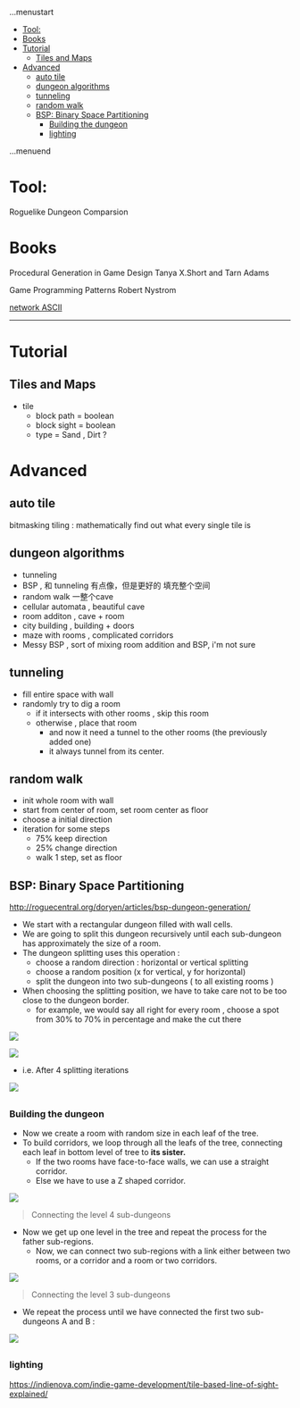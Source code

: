 ...menustart

- [Tool:](#1f36ce0c302c8d31f2c4ce8b927047ab)
- [Books](#6225eb5bf8a031f750a1b03f810ccc6a)
- [Tutorial](#368fe771261fcb18f7988833c9294a20)
    - [Tiles and Maps](#40b06c547952c7c5a66dd95a1d9c26f3)
- [Advanced](#9b6545e4cea9b4ad4979d41bb9170e2b)
    - [auto tile](#4d884e87dece8f6dbaa651d1b3a86ace)
    - [dungeon algorithms](#d6df0854ea8dc48b05be348b0271b37d)
    - [tunneling](#7575d40ff70f3d0146669d402ca47579)
    - [random walk](#396c9aa8a56ee3ea6e06423717b340b3)
    - [BSP: Binary Space Partitioning](#fd8334f88acc5ac4a4b89af90ce18c0c)
        - [Building the dungeon](#cf6432b1f365fe43ae2285cf70e002e0)
        - [lighting](#8e0cc612e58bb376328960e92c9b89e8)

...menuend


<h2 id="1f36ce0c302c8d31f2c4ce8b927047ab"></h2>


# Tool: 

Roguelike Dungeon Comparsion

<h2 id="6225eb5bf8a031f750a1b03f810ccc6a"></h2>


# Books 
Procedural Generation in Game Design 
		 Tanya X.Short and Tarn Adams

Game Programming Patterns
	Robert Nystrom 



[network ASCII](http://network-science.de/ascii/)

---

<h2 id="368fe771261fcb18f7988833c9294a20"></h2>


# Tutorial

<h2 id="40b06c547952c7c5a66dd95a1d9c26f3"></h2>


## Tiles and Maps

- tile
    - block path = boolean
    - block sight = boolean
    - type = Sand , Dirt ?

<h2 id="9b6545e4cea9b4ad4979d41bb9170e2b"></h2>


# Advanced 

<h2 id="4d884e87dece8f6dbaa651d1b3a86ace"></h2>


## auto tile

bitmasking tiling : mathematically find out what every single tile is


<h2 id="d6df0854ea8dc48b05be348b0271b37d"></h2>


## dungeon algorithms

- tunneling 
- BSP , 和 tunneling 有点像，但是更好的 填充整个空间
- random walk  一整个cave
- cellular automata   , beautiful cave
- room additon , cave + room
- city building  ,  building + doors
- maze with rooms , complicated corridors
- Messy BSP , sort of mixing  room addition and BSP, i'm not sure

<h2 id="7575d40ff70f3d0146669d402ca47579"></h2>


## tunneling 

- fill entire space with wall 
- randomly try to dig a room 
    - if it intersects with other rooms , skip this room
    - otherwise , place that room 
        - and now it need a tunnel to the other rooms (the previously added one)
        - it always tunnel from its center.

<h2 id="396c9aa8a56ee3ea6e06423717b340b3"></h2>


## random walk

- init whole room with wall 
- start from center of room, set room center as floor
- choose a initial direction
- iteration for some  steps
    - 75% keep direction
    - 25% change direction
    - walk 1 step, set as floor


<h2 id="fd8334f88acc5ac4a4b89af90ce18c0c"></h2>


## BSP: Binary Space Partitioning 

http://roguecentral.org/doryen/articles/bsp-dungeon-generation/

- We start with a rectangular dungeon filled with wall cells.
- We are going to split this dungeon recursively until each sub-dungeon has approximately the size of a room.
- The dungeon splitting uses this operation :
    - choose a random direction : horizontal or vertical splitting
    - choose a random position (x for vertical, y for horizontal)
    - split the dungeon into two sub-dungeons ( to all existing rooms )
- When choosing the splitting position, we have to take care not to be too close to the dungeon border. 
    - for example, we would say all right for every room , choose a spot from 30% to 70% in percentage and make the cut there 


![](http://roguecentral.org/doryen/data/articles/dungeon_bsp1-medium.jpg)

![](http://roguecentral.org/doryen/data/articles/dungeon_bsp2-medium.jpg)

- i.e. After 4 splitting iterations 

![](http://roguecentral.org/doryen/data/articles/dungeon_bsp3-medium.jpg)


<h2 id="cf6432b1f365fe43ae2285cf70e002e0"></h2>


### Building the dungeon

- Now we create a room with random size in each leaf of the tree.
- To build corridors, we loop through all the leafs of the tree, connecting each leaf in bottom level of tree to **its sister.**
    - If the two rooms have face-to-face walls, we can use a straight corridor. 
    - Else we have to use a Z shaped corridor.
 
![](http://roguecentral.org/doryen/data/articles/dungeon_bsp5-medium.jpg)

> Connecting the level 4 sub-dungeons

- Now we get up one level in the tree and repeat the process for the father sub-regions. 
    - Now, we can connect two sub-regions with a link either between two rooms, or a corridor and a room or two corridors.

![](http://roguecentral.org/doryen/data/articles/dungeon_bsp6-medium.jpg)

> Connecting the level 3 sub-dungeons


- We repeat the process until we have connected the first two sub-dungeons A and B :

![](http://roguecentral.org/doryen/data/articles/dungeon_bsp7-medium.jpg)



<h2 id="8e0cc612e58bb376328960e92c9b89e8"></h2>


### lighting  

https://indienova.com/indie-game-development/tile-based-line-of-sight-explained/





